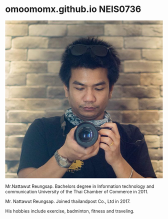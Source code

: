 # omoomomx.github.io NEIS0736

![](/assets/pic.jpg "Mr.Nattawut Reungsap")

Mr.Nattawut Reungsap. Bachelors degree in Information technology and communication University of the Thai Chamber of Commerce in 2011.

Mr. Nattawut Reungsap. Joined thailandpost Co., Ltd in 2017.

His hobbies include exercise, badminton, fitness and traveling.